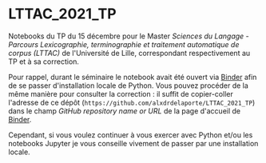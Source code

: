 # LTTAC_2021_TP
 
Notebooks du TP du 15 décembre pour le Master *Sciences du Langage - Parcours Lexicographie, terminographie et traitement automatique de corpus (LTTAC)* de l'Université de Lille, correspondant respectivement au TP et à sa correction.

Pour rappel, durant le séminaire le notebook avait été ouvert via [Binder](https://mybinder.org/) afin de se passer d'installation locale de Python. Vous pouvez procéder de la même manière pour consulter la correction : il suffit de copier-coller l'adresse de ce dépôt (`https://github.com/alxdrdelaporte/LTTAC_2021_TP`) dans le champ *GitHub repository name or URL* de la page d'accueil de [Binder](https://mybinder.org/).

Cependant, si vous voulez continuer à vous exercer avec Python et/ou les notebooks Jupyter je vous conseille vivement de passer par une installation locale. 